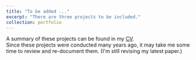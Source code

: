 ```yaml
---
title: "To be added ..."
excerpt: "There are three projects to be included."
collection: portfolio
---
```



A summary of these projects can be found in my [CV](https://ycz0512.github.io/assets/CV.pdf).<br>
Since these projects were conducted many years ago, it may take me some time to review and re-document them. (I'm still revising my latest paper.)
